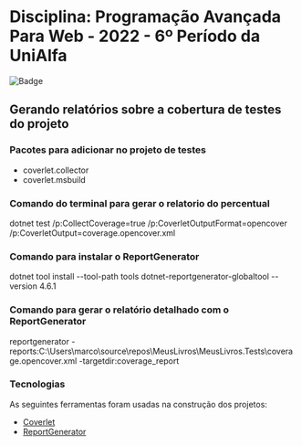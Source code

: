# Disciplina: Programação Avançada Para Web - 2022 - 6º Período da UniAlfa

![Badge](https://img.shields.io/badge/Marcos%20Dias%20Vendramini-ASP.NET%20C%23-red)

## Gerando relatórios sobre a cobertura de testes do projeto

### Pacotes para adicionar no projeto de testes
- coverlet.collector
- coverlet.msbuild

### Comando do terminal para gerar o relatorio do percentual
dotnet test /p:CollectCoverage=true /p:CoverletOutputFormat=opencover /p:CoverletOutput=coverage.opencover.xml

### Comando para instalar o ReportGenerator
dotnet tool install --tool-path tools dotnet-reportgenerator-globaltool --version 4.6.1

### Comando para gerar o relatório detalhado com o ReportGenerator
reportgenerator -reports:C:\Users\marco\source\repos\MeusLivros\MeusLivros.Tests\coverage.opencover.xml -targetdir:coverage_report

### Tecnologias

As seguintes ferramentas foram usadas na construção dos projetos:

- [Coverlet](https://github.com/coverlet-coverage/coverlet)
- [ReportGenerator](https://github.com/danielpalme/ReportGenerator)
